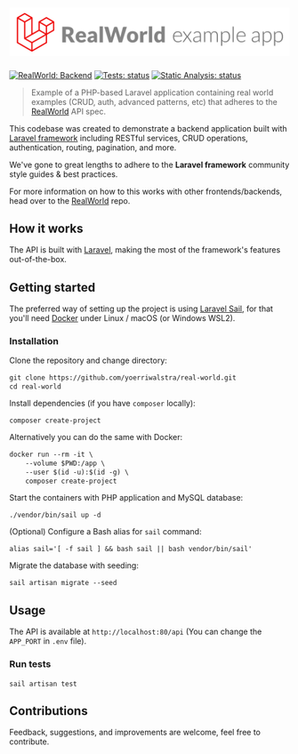 # ![Laravel RealWorld Example App](.github/readme/logo.png)

[![RealWorld: Backend](https://img.shields.io/badge/RealWorld-Backend-blueviolet.svg)](https://github.com/gothinkster/realworld)
[![Tests: status](https://github.com/yoerriwalstra/real-world/actions/workflows/tests.yml/badge.svg)](https://github.com/yoerriwalstra/real-world/actions/workflows/tests.yml)
[![Static Analysis: status](https://github.com/yoerriwalstra/real-world/actions/workflows/static-analysis.yml/badge.svg)](https://github.com/yoerriwalstra/real-world/actions/workflows/static-analysis.yml)
<!-- [![Coverage: percent](https://codecov.io/gh/yoerriwalstra/real-world/branch/main/graph/badge.svg)](https://codecov.io/gh/yoerriwalstra/real-world) -->
<!-- [![License: MIT](https://img.shields.io/badge/License-MIT-yellowgreen.svg)](https://opensource.org/licenses/MIT) -->

> Example of a PHP-based Laravel application containing real world examples (CRUD, auth, advanced patterns, etc) that adheres to the [RealWorld](https://github.com/gothinkster/realworld) API spec.

This codebase was created to demonstrate a backend application built with [Laravel framework](https://laravel.com/) including RESTful services, CRUD operations, authentication, routing, pagination, and more.

We've gone to great lengths to adhere to the **Laravel framework** community style guides & best practices.

For more information on how to this works with other frontends/backends, head over to the [RealWorld](https://github.com/gothinkster/realworld) repo.

## How it works

The API is built with [Laravel](https://laravel.com/), making the most of the framework's features out-of-the-box.

## Getting started

The preferred way of setting up the project is using [Laravel Sail](https://laravel.com/docs/sail),
for that you'll need [Docker](https://docs.docker.com/get-docker/) under Linux / macOS (or Windows WSL2).

### Installation

Clone the repository and change directory:

    git clone https://github.com/yoerriwalstra/real-world.git
    cd real-world

Install dependencies (if you have `composer` locally):

    composer create-project

Alternatively you can do the same with Docker:

    docker run --rm -it \
        --volume $PWD:/app \
        --user $(id -u):$(id -g) \
        composer create-project

Start the containers with PHP application and MySQL database:

    ./vendor/bin/sail up -d

(Optional) Configure a Bash alias for `sail` command:

    alias sail='[ -f sail ] && bash sail || bash vendor/bin/sail'

Migrate the database with seeding:

    sail artisan migrate --seed

## Usage

The API is available at `http://localhost:80/api` (You can change the `APP_PORT` in `.env` file).

### Run tests

    sail artisan test

## Contributions

Feedback, suggestions, and improvements are welcome, feel free to contribute.
